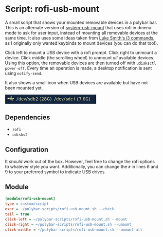 # Script: rofi-usb-mount

A small script that shows your mounted removable devices in a polybar bar. This is an alternate version of [system-usb-mount](https://github.com/polybar/polybar-scripts/tree/master/polybar-scripts/system-usb-mount) that uses rofi in dmenu mode to ask for user input, instead of mounting all removable devices at the same time.
It also uses some ideas taken from [Luke Smith's i3 commands](https://github.com/LukeSmithxyz/voidrice), as I originally only wanted keybinds to mount devices (you can do that too!).

Click left to mount a USB device with a rofi prompt. Click right to unmount a device. Click middle (the scrolling wheel) to unmount _all_ available devices. Using this option, the removable devices are then turned off with `udisksctl power-off`. Every time an operation is made, a desktop notification is sent using `notify-send`.

It also shows a small icon when USB devices are available but have not been mounted yet.

![system-usb-mount](screenshots/1.png)


## Dependencies

* `rofi`
* `udisks2`

## Configuration

It _should_ work out of the box. However, feel free to change the rofi options to whatever style you want. Additionally, you can change the `#` in lines 6 and 9 to your preferred symbol to indicate USB drives.

## Module

```ini
[module/rofi-usb-mount]
type = custom/script
exec = ~/polybar-scripts/rofi-usb-mount.sh --check
tail = true
click-left = ~/polybar-scripts/rofi-usb-mount.sh --mount
click-right = ~/polybar-scripts/rofi-usb-mount.sh --umount
click-middle = ~/polybar-scripts/rofi-usb-mount.sh --umount-all
```
